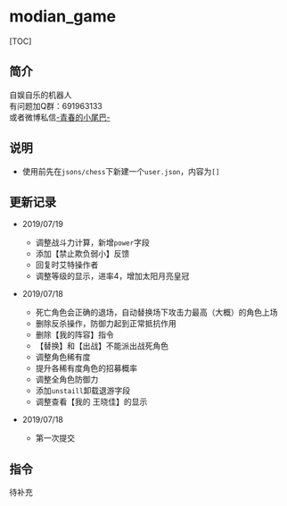 # modian_game

[TOC]

## 简介
自娱自乐的机器人<br>
有问题加Q群：691963133<br>
或者微博私信[-青春的小尾巴-](https://weibo.com/amber0401)

## 说明
* 使用前先在`jsons/chess`下新建一个`user.json`，内容为`[]`

## 更新记录
* 2019/07/19
  * 调整战斗力计算，新增`power`字段
  * 添加【禁止欺负弱小】反馈
  * 回复时艾特操作者
  * 调整等级的显示，进率4，增加太阳月亮皇冠

* 2019/07/18
  * 死亡角色会正确的退场，自动替换场下攻击力最高（大概）的角色上场
  * 删除反杀操作，防御力起到正常抵抗作用
  * 删除【我的阵容】指令
  * 【替换】和【出战】不能派出战死角色
  * 调整角色稀有度
  * 提升各稀有度角色的招募概率
  * 调整全角色防御力
  * 添加`unstaill`卸载退游字段
  * 调整查看【我的 王晓佳】的显示

* 2019/07/18
  * 第一次提交

## 指令
待补充
